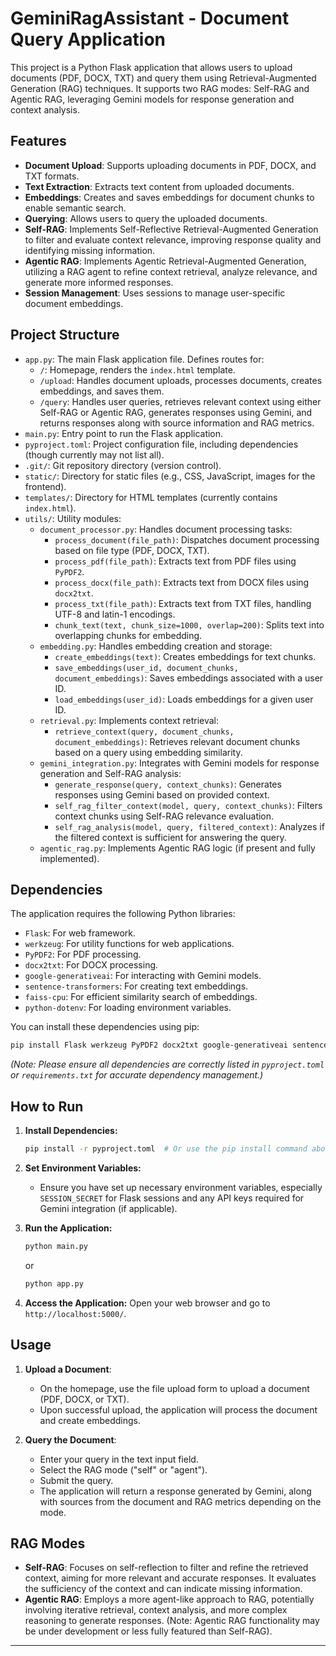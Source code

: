 # GeminiRagAssistant - Document Query Application

This project is a Python Flask application that allows users to upload documents (PDF, DOCX, TXT) and query them using Retrieval-Augmented Generation (RAG) techniques. It supports two RAG modes: Self-RAG and Agentic RAG, leveraging Gemini models for response generation and context analysis.

## Features

- **Document Upload**: Supports uploading documents in PDF, DOCX, and TXT formats.
- **Text Extraction**: Extracts text content from uploaded documents.
- **Embeddings**: Creates and saves embeddings for document chunks to enable semantic search.
- **Querying**: Allows users to query the uploaded documents.
- **Self-RAG**: Implements Self-Reflective Retrieval-Augmented Generation to filter and evaluate context relevance, improving response quality and identifying missing information.
- **Agentic RAG**: Implements Agentic Retrieval-Augmented Generation, utilizing a RAG agent to refine context retrieval, analyze relevance, and generate more informed responses.
- **Session Management**: Uses sessions to manage user-specific document embeddings.

## Project Structure

- `app.py`: The main Flask application file. Defines routes for:
    - `/`:  Homepage, renders the `index.html` template.
    - `/upload`: Handles document uploads, processes documents, creates embeddings, and saves them.
    - `/query`: Handles user queries, retrieves relevant context using either Self-RAG or Agentic RAG, generates responses using Gemini, and returns responses along with source information and RAG metrics.
- `main.py`: Entry point to run the Flask application.
- `pyproject.toml`: Project configuration file, including dependencies (though currently may not list all).
- `.git/`: Git repository directory (version control).
- `static/`: Directory for static files (e.g., CSS, JavaScript, images for the frontend).
- `templates/`: Directory for HTML templates (currently contains `index.html`).
- `utils/`: Utility modules:
    - `document_processor.py`: Handles document processing tasks:
        - `process_document(file_path)`:  Dispatches document processing based on file type (PDF, DOCX, TXT).
        - `process_pdf(file_path)`: Extracts text from PDF files using `PyPDF2`.
        - `process_docx(file_path)`: Extracts text from DOCX files using `docx2txt`.
        - `process_txt(file_path)`: Extracts text from TXT files, handling UTF-8 and latin-1 encodings.
        - `chunk_text(text, chunk_size=1000, overlap=200)`: Splits text into overlapping chunks for embedding.
    - `embedding.py`: Handles embedding creation and storage:
        - `create_embeddings(text)`: Creates embeddings for text chunks.
        - `save_embeddings(user_id, document_chunks, document_embeddings)`: Saves embeddings associated with a user ID.
        - `load_embeddings(user_id)`: Loads embeddings for a given user ID.
    - `retrieval.py`: Implements context retrieval:
        - `retrieve_context(query, document_chunks, document_embeddings)`: Retrieves relevant document chunks based on a query using embedding similarity.
    - `gemini_integration.py`: Integrates with Gemini models for response generation and Self-RAG analysis:
        - `generate_response(query, context_chunks)`: Generates responses using Gemini based on provided context.
        - `self_rag_filter_context(model, query, context_chunks)`: Filters context chunks using Self-RAG relevance evaluation.
        - `self_rag_analysis(model, query, filtered_context)`: Analyzes if the filtered context is sufficient for answering the query.
    - `agentic_rag.py`: Implements Agentic RAG logic (if present and fully implemented).

## Dependencies

The application requires the following Python libraries:

- `Flask`: For web framework.
- `werkzeug`: For utility functions for web applications.
- `PyPDF2`: For PDF processing.
- `docx2txt`: For DOCX processing.
- `google-generativeai`: For interacting with Gemini models.
- `sentence-transformers`: For creating text embeddings.
- `faiss-cpu`: For efficient similarity search of embeddings.
- `python-dotenv`: For loading environment variables.

You can install these dependencies using pip:

```bash
pip install Flask werkzeug PyPDF2 docx2txt google-generativeai sentence-transformers faiss-cpu python-dotenv
```
*(Note: Please ensure all dependencies are correctly listed in `pyproject.toml` or `requirements.txt` for accurate dependency management.)*


## How to Run

1.  **Install Dependencies:**
    ```bash
    pip install -r pyproject.toml  # Or use the pip install command above if pyproject.toml is incomplete
    ```

2.  **Set Environment Variables:**
    - Ensure you have set up necessary environment variables, especially `SESSION_SECRET` for Flask sessions and any API keys required for Gemini integration (if applicable).

3.  **Run the Application:**
    ```bash
    python main.py
    ```
    or
    ```bash
    python app.py
    ```

4.  **Access the Application:**
    Open your web browser and go to `http://localhost:5000/`.

## Usage

1.  **Upload a Document**:
    - On the homepage, use the file upload form to upload a document (PDF, DOCX, or TXT).
    - Upon successful upload, the application will process the document and create embeddings.

2.  **Query the Document**:
    - Enter your query in the text input field.
    - Select the RAG mode ("self" or "agent").
    - Submit the query.
    - The application will return a response generated by Gemini, along with sources from the document and RAG metrics depending on the mode.

## RAG Modes

- **Self-RAG**: Focuses on self-reflection to filter and refine the retrieved context, aiming for more relevant and accurate responses. It evaluates the sufficiency of the context and can indicate missing information.
- **Agentic RAG**: Employs a more agent-like approach to RAG, potentially involving iterative retrieval, context analysis, and more complex reasoning to generate responses. (Note: Agentic RAG functionality may be under development or less fully featured than Self-RAG).

---
